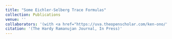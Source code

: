 ```yaml
---
title: "Some Eichler-Selberg Trace Formulas"
collection: Publications
venue: ''
collaborators: '(with <a href="https://uva.theopenscholar.com/ken-ono/" target=_blank>Ken Ono</a>)'
citation: '(The Hardy Ramanujan Journal, In Press)'
---
```

